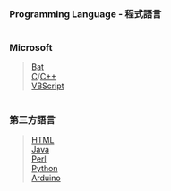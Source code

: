 ### Programming Language - 程式語言
#
### Microsoft
> [Bat](Bat)  
> [C](C)/[C++](C++)  
> [VBScript](VBScript)  
#
### 第三方語言
> [HTML](HTML)  
> [Java](Java)  
> [Perl](Perl)  
> [Python](Python)  
> [Arduino](Arduino)  
